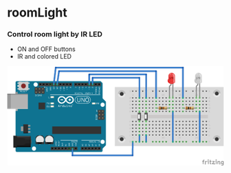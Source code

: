 # roomLight

### Control room light by IR LED

- ON and OFF buttons
- IR and colored LED

![circuit](circuit.png)
